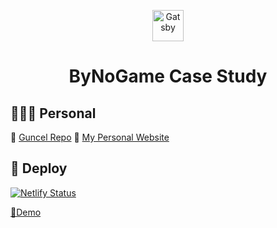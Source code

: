 <p align="center">
  <a href="https://www.gatsbyjs.org">
    <img alt="Gatsby" src="https://www.gatsbyjs.org/monogram.svg" width="50" />
  </a>
</p>
<h1 align="center">
  ByNoGame Case Study
</h1>

## 👨🏼‍💻 Personal

🚀 [Guncel Repo](https://github.com/batin/batin.co)
🚀 [My Personal Website](https://batin.co/)

## 💫 Deploy

[![Netlify Status](https://api.netlify.com/api/v1/badges/ccde0e91-a2f9-423e-9637-3e32c21d460b/deploy-status)](https://bynogame.netlify.com/)

[🚀Demo](https://bynogame.netlify.com/)